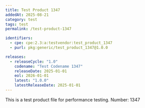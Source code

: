 ```yaml
---
title: Test Product 1347
addedAt: 2025-08-21
category: test
tags: test
permalink: /test-product-1347

identifiers:
  - cpe: cpe:2.3:a:testvendor:test_product_1347
  - purl: pkg:generic/test_product_1347@1.0.0

releases:
  - releaseCycle: "1.0"
    codename: "Test Codename 1347"
    releaseDate: 2025-01-01
    eol: 2026-01-01
    latest: "1.0.0"
    latestReleaseDate: 2025-01-01
---
```


This is a test product file for performance testing. Number: 1347
